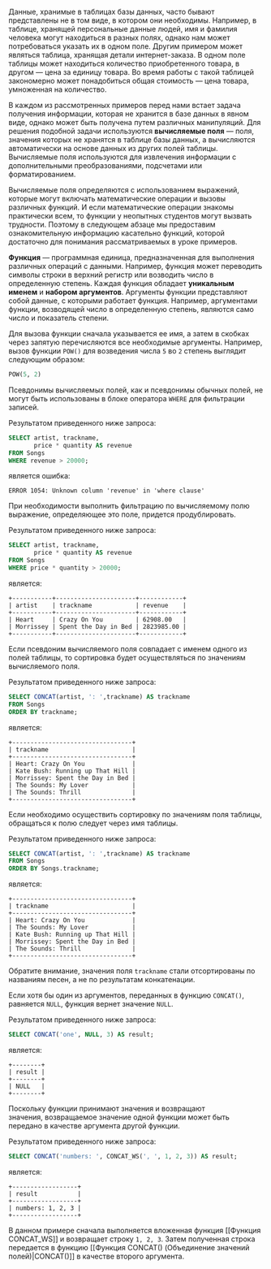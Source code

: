 

Данные, хранимые в таблицах базы данных, часто бывают представлены не в том виде, в котором они необходимы. Например, в таблице, хранящей персональные данные людей, имя и фамилия человека могут находиться в разных полях, однако нам может потребоваться указать их в одном поле. Другим примером может являться таблица, хранящая детали интернет-заказа. В одном поле таблицы может находиться количество приобретенного товара, в другом — цена за единицу товара. Во время работы с такой таблицей закономерно может понадобиться общая стоимость — цена товара, умноженная на количество.

В каждом из рассмотренных примеров перед нами встает задача получения информации, которая не хранится в базе данных в явном виде, однако может быть получена путем различных манипуляций. Для решения подобной задачи используются **вычисляемые поля** — поля, значения которых не хранятся в таблице базы данных, а вычисляются автоматически на основе данных из других полей таблицы. Вычисляемые поля используются для извлечения информации с дополнительными преобразованиями, подсчетами или форматированием.

Вычисляемые поля определяются с использованием выражений, которые могут включать математические операции и вызовы различных функций. И если математические операции знакомы практически всем, то функции у неопытных студентов могут вызвать трудности. Поэтому в следующем абзаце мы предоставим ознакомительную информацию касательно функций, которой достаточно для понимания рассматриваемых в уроке примеров. 

**Функция** — программная единица, предназначенная для выполнения различных операций с данными. Например, функция может переводить символы строки в верхний регистр или возводить число в определенную степень. Каждая функция обладает **уникальным именем** и **набором аргументов**. Аргументы функции представляют собой данные, с которыми работает функция. Например, аргументами функции, возводящей число в определенную степень, являются само число и показатель степени.

Для вызова функции сначала указывается ее имя, а затем в скобках через запятую перечисляются все необходимые аргументы. Например, вызов функции `POW()` для возведения числа `5` во `2` степень выглядит следующим образом:

```python
POW(5, 2)
```

Псевдонимы вычисляемых полей, как и псевдонимы обычных полей, не могут быть использованы в блоке оператора `WHERE` для фильтрации записей.

Результатом приведенного ниже запроса:

```sql
SELECT artist, trackname,
       price * quantity AS revenue
FROM Songs
WHERE revenue > 20000;
```

является ошибка:

```no-highlight
ERROR 1054: Unknown column 'revenue' in 'where clause'
```

При необходимости выполнить фильтрацию по вычисляемому полю выражение, определяющее это поле, придется продублировать.

Результатом приведенного ниже запроса:

```sql
SELECT artist, trackname,
       price * quantity AS revenue
FROM Songs
WHERE price * quantity > 20000;
```

является:

```no-highlight
+-----------+----------------------+------------+
| artist    | trackname            | revenue    |
+-----------+----------------------+------------+
| Heart     | Crazy On You         | 62908.00   |
| Morrissey | Spent the Day in Bed | 2823985.00 |
+-----------+----------------------+------------+
```

Если псевдоним вычисляемого поля совпадает с именем одного из полей таблицы, то сортировка будет осуществляться по значениям вычисляемого поля.

Результатом приведенного ниже запроса:

```sql
SELECT CONCAT(artist, ': ',trackname) AS trackname
FROM Songs
ORDER BY trackname;
```

является:

```no-highlight
+---------------------------------+
| trackname                       |
+---------------------------------+
| Heart: Crazy On You             |
| Kate Bush: Running up That Hill |
| Morrissey: Spent the Day in Bed |
| The Sounds: My Lover            |
| The Sounds: Thrill              |
+---------------------------------+
```

Если необходимо осуществить сортировку по значениям поля таблицы, обращаться к полю следует через имя таблицы.

Результатом приведенного ниже запроса:

```sql
SELECT CONCAT(artist, ': ',trackname) AS trackname
FROM Songs
ORDER BY Songs.trackname;
```

является:

```no-highlight
+---------------------------------+
| trackname                       |
+---------------------------------+
| Heart: Crazy On You             |
| The Sounds: My Lover            |
| Kate Bush: Running up That Hill |
| Morrissey: Spent the Day in Bed |
| The Sounds: Thrill              |
+---------------------------------+
```

Обратите внимание, значения поля `trackname` стали отсортированы по названиям песен, а не по результатам конкатенации.

Если хотя бы один из аргументов, переданных в функцию `CONCAT()`, равняется `NULL`, функция вернет значение `NULL`.

Результатом приведенного ниже запроса:

```sql
SELECT CONCAT('one', NULL, 3) AS result;
```

является:

```no-highlight
+--------+
| result |
+--------+
| NULL   |
+--------+
```

Поскольку функции принимают значения и возвращают значения, возвращаемое значение одной функции может быть передано в качестве аргумента другой функции.

Результатом приведенного ниже запроса:

```sql
SELECT CONCAT('numbers: ', CONCAT_WS(', ', 1, 2, 3)) AS result;
```

является:

```no-highlight
+------------------+
| result           |
+------------------+
| numbers: 1, 2, 3 |
+------------------+
```

В данном примере сначала выполняется вложенная функция [[Функция CONCAT_WS]] и возвращает строку `1, 2, 3`. Затем полученная строка передается в функцию [[Функция CONCAT() (Объединение значений полей)|CONCAT()]] в качестве второго аргумента.